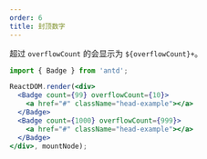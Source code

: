 ```yaml
---
order: 6
title: 封顶数字
---
```


超过 `overflowCount` 的会显示为 `${overflowCount}+`。

````jsx
import { Badge } from 'antd';

ReactDOM.render(<div>
  <Badge count={99} overflowCount={10}>
    <a href="#" className="head-example"></a>
  </Badge>
  <Badge count={1000} overflowCount={999}>
    <a href="#" className="head-example"></a>
  </Badge>
</div>, mountNode);
````
